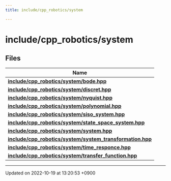 ```yaml
---
title: include/cpp_robotics/system

---
```


# include/cpp_robotics/system



## Files

| Name           |
| -------------- |
| **[include/cpp_robotics/system/bode.hpp](/cpp_robotics/doxybook/Files/bode_8hpp/#file-bode.hpp)**  |
| **[include/cpp_robotics/system/discret.hpp](/cpp_robotics/doxybook/Files/discret_8hpp/#file-discret.hpp)**  |
| **[include/cpp_robotics/system/nyquist.hpp](/cpp_robotics/doxybook/Files/nyquist_8hpp/#file-nyquist.hpp)**  |
| **[include/cpp_robotics/system/polynomial.hpp](/cpp_robotics/doxybook/Files/polynomial_8hpp/#file-polynomial.hpp)**  |
| **[include/cpp_robotics/system/siso_system.hpp](/cpp_robotics/doxybook/Files/siso__system_8hpp/#file-siso-system.hpp)**  |
| **[include/cpp_robotics/system/state_space_system.hpp](/cpp_robotics/doxybook/Files/state__space__system_8hpp/#file-state-space-system.hpp)**  |
| **[include/cpp_robotics/system/system.hpp](/cpp_robotics/doxybook/Files/system_8hpp/#file-system.hpp)**  |
| **[include/cpp_robotics/system/system_transformation.hpp](/cpp_robotics/doxybook/Files/system__transformation_8hpp/#file-system-transformation.hpp)**  |
| **[include/cpp_robotics/system/time_responce.hpp](/cpp_robotics/doxybook/Files/time__responce_8hpp/#file-time-responce.hpp)**  |
| **[include/cpp_robotics/system/transfer_function.hpp](/cpp_robotics/doxybook/Files/transfer__function_8hpp/#file-transfer-function.hpp)**  |






-------------------------------

Updated on 2022-10-19 at 13:20:53 +0900
